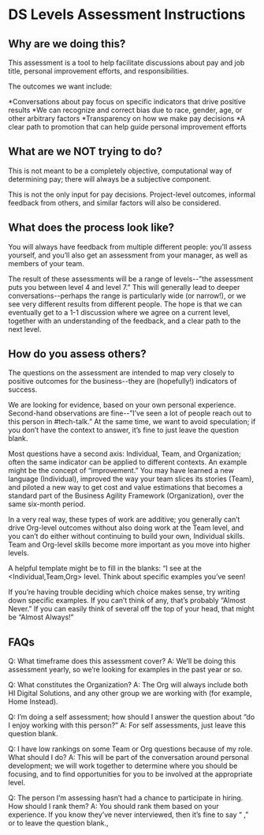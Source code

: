 # DS Levels Assessment Instructions 

## Why are we doing this? 

This assessment is a tool to help facilitate discussions about pay and job title, personal improvement efforts, and responsibilities. 

The outcomes we want include: 

*Conversations about pay focus on specific indicators that drive positive results 
*We can recognize and correct bias due to race, gender, age, or other arbitrary factors 
*Transparency on how we make pay decisions 
*A clear path to promotion that can help guide personal improvement efforts 

## What are we NOT trying to do? 

This is not meant to be a completely objective, computational way of determining pay; there will always be a subjective component. 

This is not the only input for pay decisions.  Project-level outcomes, informal feedback from others, and similar factors will also be considered. 

## What does the process look like? 

You will always have feedback from multiple different people:  you’ll assess yourself, and you’ll also get an assessment from your manager, as well as members of your team.  

The result of these assessments will be a range of levels--”the assessment puts you between level 4 and level 7.”  This will generally lead to deeper conversations--perhaps the range is particularly wide (or narrow!), or we see very different results from different people.  The hope is that we can eventually get to a 1-1 discussion where we agree on a current level, together with an understanding of the feedback, and a clear path to the next level. 

## How do you assess others? 

The questions on the assessment are intended to map very closely to positive outcomes for the business--they are (hopefully!) indicators of success.   

We are looking for evidence, based on your own personal experience.  Second-hand observations are fine--”I’ve seen a lot of people reach out to this person in #tech-talk.”   At the same time, we want to avoid speculation; if you don’t have the context to answer, it’s fine to just leave the question blank.  

Most questions have a second axis:  Individual, Team, and Organization; often the same indicator can be applied to different contexts.  An example might be the concept of “improvement.”  You may have learned a new language (Individual), improved the way your team slices its stories (Team), and piloted a new way to get cost and value estimations that becomes a standard part of the Business Agility Framework (Organization), over the same six-month period.  

In a very real way, these types of work are additive; you generally can’t drive Org-level outcomes without also doing work at the Team level, and you can’t do either without continuing to build your own, Individual skills.  Team and Org-level skills become more important as you move into higher levels.   

A helpful template might be to fill in the blanks:  “I <Almost Always> see <Person> <Leave things better than they found them> at the <Individual,Team,Org> level.  Think about specific examples you’ve seen! 

If you’re having trouble deciding which choice makes sense, try writing down specific examples.  If you can’t think of any, that’s probably “Almost Never.”  If you can easily think of several off the top of your head, that might be “Almost Always!” 

## FAQs 

Q: What timeframe does this assessment cover?
A: We’ll be doing this assessment yearly, so we’re looking for examples in the past year or so. 

Q: What constitutes the Organization?
A: The Org will always include both HI Digital Solutions, and any other group we are working with (for example, Home Instead). 

Q: I’m doing a self assessment; how should I answer the question about “do I enjoy working with this person?”
A: For self assessments, just leave this question blank. 

Q: I have low rankings on some Team or Org questions because of my role.  What should I do?
A: This will be part of the conversation around personal development; we will work together to determine where you should be focusing, and to find opportunities for you to be involved at the appropriate level.   

Q: The person I’m assessing hasn’t had a chance to participate in hiring.  How should I rank them?
A: You should rank them based on your experience.  If you know they’ve never interviewed, then it’s fine to say “<Person> <Almost Never> <Brings the right people into the organization> <at the Individual level>,” or to leave the question blank.,
